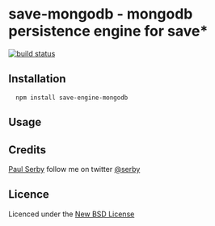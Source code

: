 # save-mongodb - mongodb persistence engine for **save***

[![build status](https://secure.travis-ci.org/serby/save-mongodb.png)](http://travis-ci.org/serby/save-mongodb)

## Installation

      npm install save-engine-mongodb

## Usage

## Credits
[Paul Serby](https://github.com/serby/) follow me on twitter [@serby](http://twitter.com/serby)

## Licence
Licenced under the [New BSD License](http://opensource.org/licenses/bsd-license.php)
